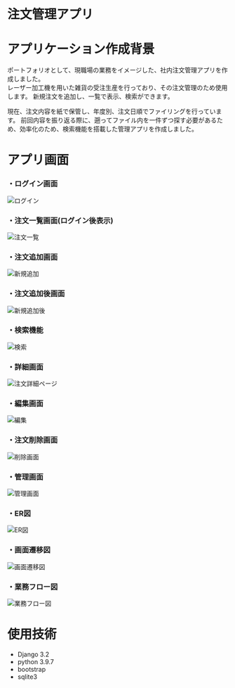 # 注文管理アプリ

# アプリケーション作成背景

 ポートフォリオとして、現職場の業務をイメージした、社内注文管理アプリを作成しました。  
レーザー加工機を用いた雑貨の受注生産を行っており、その注文管理のため使用します。
新規注文を追加し、一覧で表示、検索ができます。

 現在、注文内容を紙で保管し、年度別、注文日順でファイリングを行っています。
前回内容を振り返る際に、遡ってファイル内を一件ずつ探す必要があるため、効率化のため、検索機能を搭載した管理アプリを作成しました。


# アプリ画面

### ・ログイン画面

![ログイン](https://user-images.githubusercontent.com/98248779/152679792-e32b42b5-ec95-48ff-9e0f-2f662642fa23.png)


### ・注文一覧画面(ログイン後表示)

![注文一覧](https://user-images.githubusercontent.com/98248779/155827189-b2cd1c2d-2a48-4b0d-bc06-ae8d607f38a5.png)

### ・注文追加画面

![新規追加](https://user-images.githubusercontent.com/98248779/155827323-e540de4d-ded0-45e1-bc42-9361a0fec7fb.png)

### ・注文追加後画面
![新規追加後](https://user-images.githubusercontent.com/98248779/155827394-b3202fe2-f514-45f3-b231-17a4cef43b28.png)


### ・検索機能

![検索](https://user-images.githubusercontent.com/98248779/152679901-7f473de6-e2af-443d-ad97-b12bb5685b84.png)

### ・詳細画面

![注文詳細ページ](https://user-images.githubusercontent.com/98248779/152679923-123e36f0-198c-477f-864f-8c5765e79ec6.png)

### ・編集画面
![編集](https://user-images.githubusercontent.com/98248779/155826509-4b0e2004-ef31-45f2-82cf-8c6604029005.png)

### ・注文削除画面
![削除画面](https://user-images.githubusercontent.com/98248779/152679927-ae5892ae-05b3-4290-9024-0a5c02707cc0.png)


### ・管理画面

![管理画面](https://user-images.githubusercontent.com/98248779/155826960-6c64835f-1058-4508-b654-a48b1dd184a0.png)


### ・ER図
![ER図](https://user-images.githubusercontent.com/98248779/154804171-2448fff7-f670-42a2-9efa-00fd094efa72.png)

### ・画面遷移図
![画面遷移図](https://user-images.githubusercontent.com/98248779/154804221-bec863e7-18ac-4693-88d3-5bd616ba8f87.png)

### ・業務フロー図
![業務フロー図](https://user-images.githubusercontent.com/98248779/154804230-908ec2f8-8c47-483c-81ea-677fa716a996.png)

# 使用技術

- Django 3.2
- python 3.9.7
- bootstrap
- sqlite3

